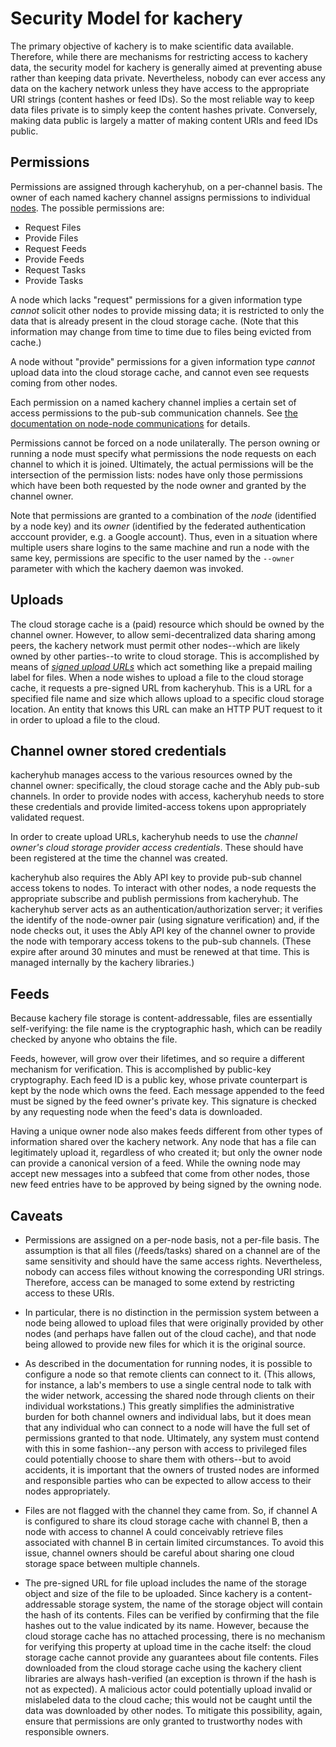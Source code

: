 # Security Model for kachery

The primary objective of kachery is to make scientific data available. Therefore, while there are mechanisms for restricting access to kachery data, the security model for kachery is generally aimed at preventing abuse rather than keeping data private. Nevertheless, nobody can ever access any data on the kachery network unless they have access to the appropriate URI strings (content hashes or feed IDs). So the most reliable way to keep data files private is to simply keep the content hashes private. Conversely, making data public is largely a matter of making content URIs and feed IDs public.

## Permissions

Permissions are assigned through kacheryhub, on a per-channel
basis. The owner of each named kachery channel assigns permissions to
individual [nodes](./node.md). The possible permissions are:

* Request Files
* Provide Files
* Request Feeds
* Provide Feeds
* Request Tasks
* Provide Tasks

A node which lacks "request" permissions for a given information
type *cannot* solicit other nodes to provide missing data; it is
restricted to only the data that is already present in the
cloud storage cache. (Note that this information may change from
time to time due to files being evicted from cache.)

A node without "provide" permissions for a given information type
*cannot* upload data into the cloud storage cache, and cannot even
see requests coming from other nodes.

Each permission on a named kachery channel implies a certain set of
access permissions to the pub-sub communication channels. See
[the documentation on node-node communications](./node.md#coordinating_communications)
for details.

Permissions cannot be forced on a node unilaterally. The person owning
or running a node must specify what permissions the node requests on
each channel to which it is joined. Ultimately, the actual permissions
will be the intersection of the permission lists: nodes have only
those permissions which have been both requested by the node owner
and granted by the channel owner.

Note that permissions are granted to a combination of the *node*
(identified by a node key) and its *owner* (identified by the federated
authentication acccount provider, e.g. a Google account). Thus, even in a
situation where multiple users share logins to the same machine and run
a node with the same key, permissions are specific to the user named by
the `--owner` parameter with which the kachery daemon was invoked.

## Uploads

The cloud storage cache is a (paid) resource which should be owned by the
channel owner. However, to allow semi-decentralized data sharing among peers,
the kachery network must permit other nodes--which are likely owned by
other parties--to write to cloud storage. This is accomplished by means of
*[signed upload URLs](https://cloud.google.com/storage/docs/access-control/signed-urls)*
which act something like a prepaid mailing label for files. When a node wishes to
upload a file to the cloud storage cache, it requests a pre-signed URL
from kacheryhub. This is a URL for a specified file name and size which
allows upload to a specific cloud storage location. An entity that knows this
URL can make an HTTP PUT request to it in order to upload a file to the cloud.

## Channel owner stored credentials

kacheryhub manages access to the various resources owned by the channel
owner: specifically, the cloud storage cache and the Ably pub-sub channels.
In order to provide nodes with access, kacheryhub needs to store
these credentials and provide limited-access tokens upon
appropriately validated request.

In order to create upload URLs, kacheryhub needs to use the
*channel owner's cloud storage provider access credentials*. These should
have been registered at the time the channel was created.

kacheryhub also requires the Ably API key to provide pub-sub channel
access tokens to nodes. To interact with other nodes, a node requests
the appropriate subscribe and publish permissions from kacheryhub.
The kacheryhub server acts as an authentication/authorization server;
it verifies the identify of the node-owner pair (using signature verification)
and, if the node checks out, it uses the Ably API key of the channel owner
to provide the node with temporary access tokens to the pub-sub channels.
(These expire after around 30 minutes and must be renewed at that time. This is managed internally by the kachery libraries.)

## Feeds

Because kachery file storage is content-addressable, files are essentially
self-verifying: the file name is the cryptographic hash, which can
be readily checked by anyone who obtains the file.

Feeds, however, will grow over their lifetimes, and so require a different
mechanism for verification. This is accomplished by public-key cryptography.
Each feed ID is a public key, whose private counterpart is kept by the node
which owns the feed. Each message appended to the feed must be signed
by the feed owner's private key. This signature is checked by any
requesting node when the feed's data is downloaded.

Having a unique owner node also makes feeds different from other
types of information shared over the kachery network. Any node that
has a file can legitimately upload it, regardless of who
created it; but only the owner node can provide a
canonical version of a feed. While the owning node may accept
new messages into a subfeed that come from other nodes, those
new feed entries have to be approved by being signed by the
owning node.

## Caveats

* Permissions are assigned on a per-node basis, not a per-file basis.
The assumption is that all files (/feeds/tasks) shared on a channel
are of the same sensitivity and should have the same access rights. Nevertheless, nobody can access files without knowing the corresponding URI strings. Therefore, access can be managed to some extend by restricting access to these URIs.

* In particular, there is no distinction in the
permission system between a node being allowed to upload files that were
originally provided by other nodes (and perhaps have fallen out of the
cloud cache), and that node being allowed to provide new files for which
it is the original source.

* As described in the documentation for running nodes, it is possible
to configure a node so that remote clients can connect to it. (This allows,
for instance, a lab's members to use a single central node to talk with the
wider network, accessing the shared node through clients on their individual
workstations.) This greatly simplifies the administrative burden for both
channel owners and individual labs, but it does mean that any individual
who can connect to a node will have the full set of permissions granted to that node.
Ultimately, any system must contend with this in some fashion--any person
with access to privileged files could potentially choose to share them with
others--but to avoid accidents, it is important that the owners of trusted nodes
are informed and responsible parties who can be expected to allow access to
their nodes appropriately.

* Files are not flagged with the channel they came from. So, if channel A
is configured to share its cloud storage cache with channel B,
then a node with access to channel A could conceivably retrieve files associated
with channel B in certain limited circumstances. To avoid this issue, channel
owners should be careful about sharing one cloud storage space between multiple channels.

* The pre-signed URL for file upload includes the name of the storage object and size of the file to
be uploaded. Since kachery is a content-addressable
storage system, the name of the storage object will contain the hash of its contents.
Files can be verified by confirming that the file hashes out to the value indicated
by its name.
However, because the cloud storage cache has no attached processing, there is no
mechanism for verifying this property at upload time in the cache itself: the cloud
storage cache cannot provide any guarantees about file contents.
Files downloaded from the cloud storage cache using the kachery client libraries are always hash-verified (an exception is thrown if the hash is not as expected).
A malicious actor could potentially upload invalid or mislabeled data
to the cloud cache; this would not be caught until the data was downloaded
by other nodes. To mitigate this possibility, again, ensure that permissions
are only granted to trustworthy nodes with responsible owners.
